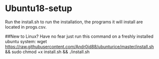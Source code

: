 # Ubuntu18-setup

Run the install.sh to run the installation, the programs it will install are located in progs.csv.

##New to Linux?
Have no fear just run this command on a freshly installed ubuntu system:
wget https://raw.githubusercontent.com/Andr0id88/ubunturice/master/install.sh && sudo chmod +x install.sh && ./install.sh

